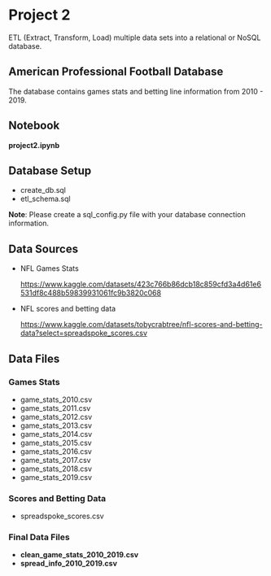 # Project 2 
ETL (Extract, Transform, Load) multiple data sets into a relational or NoSQL database.

## American Professional Football Database
The database contains games stats and betting line information from 2010 - 2019.

## Notebook
**project2.ipynb**

## Database Setup
* create_db.sql
* etl_schema.sql

**Note**: Please create a sql_config.py file with your database connection information.

## Data Sources
* NFL Games Stats
    
    https://www.kaggle.com/datasets/423c766b86dcb18c859cfd3a4d61e6531df8c488b59839931061fc9b3820c068
* NFL scores and betting data
    
    https://www.kaggle.com/datasets/tobycrabtree/nfl-scores-and-betting-data?select=spreadspoke_scores.csv

## Data Files
### Games Stats
* game_stats_2010.csv
* game_stats_2011.csv
* game_stats_2012.csv
* game_stats_2013.csv
* game_stats_2014.csv
* game_stats_2015.csv
* game_stats_2016.csv
* game_stats_2017.csv
* game_stats_2018.csv
* game_stats_2019.csv

### Scores and Betting Data
* spreadspoke_scores.csv

### Final Data Files
* **clean_game_stats_2010_2019.csv**
* **spread_info_2010_2019.csv**